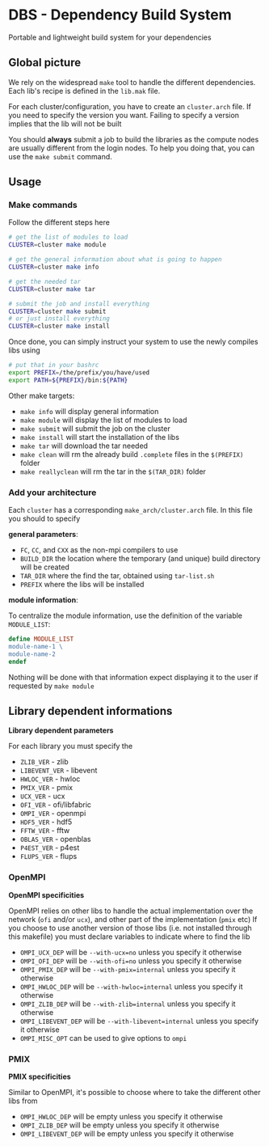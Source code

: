 # DBS - Dependency Build System

Portable and lightweight build system for your dependencies


## Global picture

We rely on the widespread `make` tool to handle the different dependencies.
Each lib's recipe is defined in the `lib.mak` file.

For each cluster/configuration, you have to create an `cluster.arch` file.
If you need to specify the version you want. Failing to specify a version implies that the lib will not be built

You should **always** submit a job to build the libraries as the compute nodes are usually different from the login nodes.
To help you doing that, you can use the `make submit` command.


## Usage

### Make commands

Follow the different steps here


```bash
# get the list of modules to load
CLUSTER=cluster make module

# get the general information about what is going to happen
CLUSTER=cluster make info

# get the needed tar
CLUSTER=cluster make tar

# submit the job and install everything
CLUSTER=cluster make submit
# or just install everything
CLUSTER=cluster make install
```

Once done, you can simply instruct your system to use the newly compiles libs using

```bash
# put that in your bashrc
export PREFIX=/the/prefix/you/have/used
export PATH=${PREFIX}/bin:${PATH}
```

Other make targets:

- `make info` will display general information
- `make module` will display the list of modules to load
- `make submit` will submit the job on the cluster
- `make install` will start the installation of the libs
- `make tar` will download the tar needed
- `make clean` will rm the already build `.complete` files in the `$(PREFIX)` folder
- `make reallyclean` will rm the tar in the `$(TAR_DIR)` folder

### Add your architecture

Each `cluster` has a corresponding `make_arch/cluster.arch` file.
In this file you should to specify

**general parameters**:

- `FC`, `CC`, and `CXX` as the non-mpi compilers to use
- `BUILD_DIR` the location where the temporary (and unique) build directory will be created
- `TAR_DIR` where the find the tar, obtained using `tar-list.sh`
- `PREFIX` where the libs will be installed

**module information**:

To centralize the module information, use the definition of the variable `MODULE_LIST`:

```makefile
define MODULE_LIST
module-name-1 \
module-name-2
endef
```

Nothing will be done with that information expect displaying it to the user if requested by `make module`


## Library dependent informations

**Library dependent parameters**

For each library you must specify the 
- `ZLIB_VER` - zlib
- `LIBEVENT_VER` - libevent
- `HWLOC_VER` - hwloc
- `PMIX_VER` - pmix
- `UCX_VER` - ucx
- `OFI_VER` - ofi/libfabric
- `OMPI_VER` - openmpi
- `HDF5_VER` - hdf5
- `FFTW_VER` - fftw
- `OBLAS_VER` - openblas
- `P4EST_VER` - p4est
- `FLUPS_VER` - flups

### OpenMPI

**OpenMPI specificities**

OpenMPI relies on other libs to handle the actual implementation over the network (`ofi` and/or `ucx`), and other part of the implementation (`pmix` etc)
If you choose to use another version of those libs (i.e. not installed through this makefile) you must declare variables to indicate where to find the lib

- `OMPI_UCX_DEP` will be `--with-ucx=no` unless you specify it otherwise
- `OMPI_OFI_DEP` will be `--with-ofi=no` unless you specify it otherwise
- `OMPI_PMIX_DEP` will be `--with-pmix=internal` unless you specify it otherwise
- `OMPI_HWLOC_DEP` will be `--with-hwloc=internal` unless you specify it otherwise
- `OMPI_ZLIB_DEP` will be `--with-zlib=internal` unless you specify it otherwise
- `OMPI_LIBEVENT_DEP` will be `--with-libevent=internal` unless you specify it otherwise
- `OMPI_MISC_OPT` can be used to give options to `ompi`

### PMIX
**PMIX specificities**

Similar to OpenMPI, it's possible to choose where to take the different other libs from 

- `OMPI_HWLOC_DEP` will be empty unless you specify it otherwise
- `OMPI_ZLIB_DEP` will be empty unless you specify it otherwise
- `OMPI_LIBEVENT_DEP` will be empty unless you specify it otherwise
